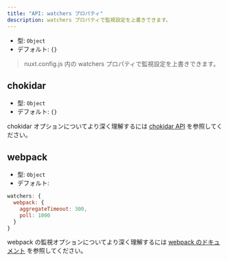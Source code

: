 ```yaml
---
title: "API: watchers プロパティ"
description: watchers プロパティで監視設定を上書きできます。
---
```


- 型: `Object`
- デフォルト: `{}`

> nuxt.config.js 内の watchers プロパティで監視設定を上書きできます。

## chokidar

- 型: `Object`
- デフォルト: `{}`

chokidar オプションについてより深く理解するには [chokidar API](https://github.com/paulmillr/chokidar#api) を参照してください。

## webpack

- 型: `Object`
- デフォルト:

```js
watchers: {
  webpack: {
    aggregateTimeout: 300,
    poll: 1000
  }
}
```

webpack の監視オプションについてより深く理解するには [webpack のドキュメント](https://webpack.js.org/configuration/watch/#watchoptions) を参照してください。
